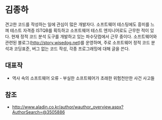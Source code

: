 # 김종하

견고한 코드를 작성하는 일에 관심이 많은 개발자다. 소프트웨어 테스팅에도 흥미를 느껴 테스트 자격증 ISTQB를 획득하고 소프트웨어 테스트 엔지니어로도 근무한 적이 있다. 현재 정적 코드 분석 도구를 개발하고 있는 파수닷컴에서 근무 중이다. 소프트웨어와 관련된 블로그(http://story.wisedog.net)를 운영하며, 주로 소프트웨어 정적 코드 분석과 코딩표준, 버그 없는 코드 작성, 각종 프로그래밍에 대해 글을 쓴다.

## 대표작

- 역사 속의 소프트웨어 오류 - 부실한 소프트웨어가 초래한 위험천만한 사건 사고들

## 참조

- http://www.aladin.co.kr/author/wauthor_overview.aspx?AuthorSearch=@3505886